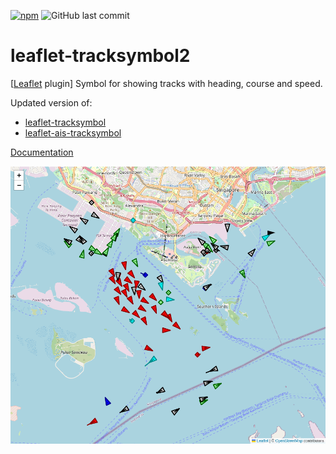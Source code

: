 <a href="https://www.npmjs.com/package/@arl/leaflet-tracksymbol2">![npm](https://img.shields.io/npm/v/@arl/leaflet-tracksymbol2)</a>
![GitHub last commit](https://img.shields.io/github/last-commit/org-arl/leaflet-tracksymbol2)

# leaflet-tracksymbol2

[[Leaflet](https://leafletjs.com/) plugin]
Symbol for showing tracks with heading, course and speed.

Updated version of:
* [leaflet-tracksymbol](https://www.npmjs.com/package/leaflet-tracksymbol)
* [leaflet-ais-tracksymbol](https://github.com/PowerPan/leaflet-ais-tracksymbol)

[Documentation](https://org-arl.github.io/leaflet-tracksymbol2/)

![Screenshot](./screenshot.png)
